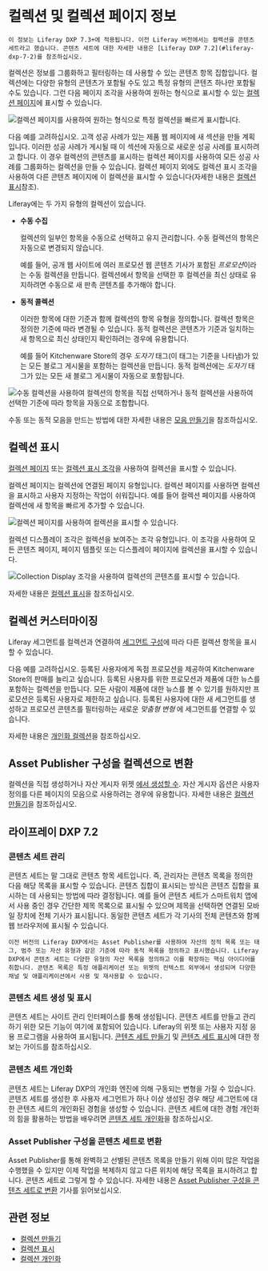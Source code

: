 # 컬렉션 및 컬렉션 페이지 정보

```{note}
이 정보는 Liferay DXP 7.3+에 적용됩니다. 이전 Liferay 버전에서는 컬렉션을 콘텐츠 세트라고 했습니다. 콘텐츠 세트에 대한 자세한 내용은 [Liferay DXP 7.2](#liferay-dxp-7-2)를 참조하십시오.
```

컬렉션은 정보를 그룹화하고 필터링하는 데 사용할 수 있는 콘텐츠 항목 집합입니다. 컬렉션에는 다양한 유형의 콘텐츠가 포함될 수도 있고 특정 유형의 콘텐츠 하나만 포함될 수도 있습니다. 그런 다음 페이지 조각을 사용하여 원하는 형식으로 표시할 수 있는 [컬렉션 페이지](../../site-building/displaying-content/additional-content-display-options/displaying-collections.md#displaying-collections-on-a-collection-page)에 표시할 수 있습니다.

![컬렉션 페이지를 사용하여 원하는 형식으로 특정 컬렉션을 빠르게 표시합니다.](./about-collections-and-collection-pages/images/01.png)

다음 예를 고려하십시오. 고객 성공 사례가 있는 제품 웹 페이지에 새 섹션을 만들 계획입니다. 이러한 성공 사례가 게시될 때 이 섹션에 자동으로 새로운 성공 사례를 표시하려고 합니다. 이 경우 컬렉션의 콘텐츠를 표시하는 컬렉션 페이지를 사용하여 모든 성공 사례를 그룹화하는 컬렉션을 만들 수 있습니다. 컬렉션 페이지 외에도 컬렉션 표시 조각을 사용하여 다른 콘텐츠 페이지에 이 컬렉션을 표시할 수 있습니다(자세한 내용은 [컬렉션 표시](../../site-building/displaying-content/additional-content-display-options/displaying-collections.md#displaying-collections-on-a-collection-page)참조).

Liferay에는 두 가지 유형의 컬렉션이 있습니다.

- **수동 수집**

    컬렉션의 일부인 항목을 수동으로 선택하고 유지 관리합니다. 수동 컬렉션의 항목은 자동으로 변경되지 않습니다.

    예를 들어, 공개 웹 사이트에 여러 프로모션 웹 콘텐츠 기사가 포함된 *프로모션*이라는 수동 컬렉션을 만듭니다. 컬렉션에서 항목을 선택한 후 컬렉션을 최신 상태로 유지하려면 수동으로 새 판촉 콘텐츠를 추가해야 합니다.

- **동적 콜렉션**

    이러한 항목에 대한 기준과 함께 컬렉션의 항목 유형을 정의합니다. 컬렉션 항목은 정의한 기준에 따라 변경될 수 있습니다. 동적 컬렉션은 콘텐츠가 기준과 일치하는 새 항목으로 최신 상태인지 확인하려는 경우에 유용합니다.

    예를 들어 Kitchenware Store의 경우 *도자기* 태그(이 태그는 기준을 나타냄)가 있는 모든 블로그 게시물을 포함하는 컬렉션을 만듭니다. 동적 컬렉션에는 *도자기* 태그가 있는 모든 새 블로그 게시물이 자동으로 포함됩니다.

![수동 컬렉션을 사용하여 컬렉션의 항목을 직접 선택하거나 동적 컬렉션을 사용하여 선택한 기준에 따라 항목을 자동으로 조합합니다.](./about-collections-and-collection-pages/images/02.png)

수동 또는 동적 모음을 만드는 방법에 대한 자세한 내용은 [모음 만들기](./creating-collections.md)을 참조하십시오.

## 컬렉션 표시

[컬렉션 페이지](../../site-building/displaying-content/additional-content-display-options/displaying-collections.md#displaying-collections-on-a-collection-page) 또는 [컬렉션 표시 조각](../../site-building/displaying-content/additional-content-display-options/displaying-collections.md#adding-a-collection-display-fragment-to-a-page)을 사용하여 컬렉션을 표시할 수 있습니다.

컬렉션 페이지는 컬렉션에 연결된 페이지 유형입니다. 컬렉션 페이지를 사용하면 컬렉션을 표시하고 사용자 지정하는 작업이 쉬워집니다. 예를 들어 컬렉션 페이지를 사용하여 컬렉션에 새 항목을 빠르게 추가할 수 있습니다.

![컬렉션 페이지를 사용하여 컬렉션을 표시할 수 있습니다.](./about-collections-and-collection-pages/images/03.png)

컬렉션 디스플레이 조각은 컬렉션을 보여주는 조각 유형입니다. 이 조각을 사용하여 모든 콘텐츠 페이지, 페이지 템플릿 또는 디스플레이 페이지에 컬렉션을 표시할 수 있습니다.

![Collection Display 조각을 사용하여 컬렉션의 콘텐츠를 표시할 수 있습니다.](./about-collections-and-collection-pages/images/04.png)

자세한 내용은 [컬렉션 표시](../../site-building/displaying-content/additional-content-display-options/displaying-collections.md)을 참조하십시오.

## 컬렉션 커스터마이징

Liferay 세그먼트를 컬렉션과 연결하여 [세그먼트 구성](../../site-building/personalizing-site-experience/segmentation/creating-and-managing-user-segments.md)에 따라 다른 컬렉션 항목을 표시할 수 있습니다.

다음 예를 고려하십시오. 등록된 사용자에게 독점 프로모션을 제공하여 Kitchenware Store의 판매를 늘리고 싶습니다. 등록된 사용자를 위한 프로모션과 제품에 대한 뉴스를 포함하는 컬렉션을 만듭니다. 모든 사람이 제품에 대한 뉴스를 볼 수 있기를 원하지만 프로모션은 등록된 사용자로 제한하고 싶습니다. 등록된 사용자에 대한 새 세그먼트를 생성하고 프로모션 콘텐츠를 필터링하는 새로운 *맞춤형 변형* 에 세그먼트를 연결할 수 있습니다.

자세한 내용은 [개인화 컬렉션](../../site-building/personalizing-site-experience/experience-personalization/personalizing-collections.md)을 참조하십시오.

## Asset Publisher 구성을 컬렉션으로 변환

컬렉션을 직접 생성하거나 자산 게시자 위젯 [에서 생성할 수](../../site-building/displaying-content/using-the-asset-publisher-widget/displaying-assets-using-the-asset-publisher-widget.md). 자산 게시자 옵션은 사용자 정의를 다른 페이지의 모음으로 사용하려는 경우에 유용합니다. 자세한 내용은 [컬렉션 만들기](./creating-collections.md#creating-a-collection-from-an-asset-publisher)을 참조하십시오.

## 라이프레이 DXP 7.2

### 콘텐츠 세트 관리

콘텐츠 세트는 말 그대로 콘텐츠 항목 세트입니다. 즉, 관리자는 콘텐츠 목록을 정의한 다음 해당 목록을 표시할 수 있습니다. 콘텐츠 집합이 표시되는 방식은 콘텐츠 집합을 표시하는 데 사용되는 방법에 따라 결정됩니다. 예를 들어 콘텐츠 세트가 스마트워치 앱에서 사용 중인 경우 간단한 제목 목록으로 표시될 수 있으며 제목을 선택하면 연결된 모바일 장치에 전체 기사가 표시됩니다. 동일한 콘텐츠 세트가 각 기사의 전체 콘텐츠와 함께 웹 브라우저에 표시될 수 있습니다.

```{note}
이전 버전의 Liferay DXP에서는 Asset Publisher를 사용하여 자산의 정적 목록 또는 태그, 범주 또는 자산 유형과 같은 기준에 따라 동적 목록을 정의하고 표시했습니다. Liferay DXP에서 콘텐츠 세트는 다양한 유형의 자산 목록을 정의하고 이를 확장하는 핵심 아이디어를 취합니다. 콘텐츠 목록은 특정 애플리케이션 또는 위젯의 컨텍스트 외부에서 생성되며 다양한 채널 및 애플리케이션에서 사용 및 재사용할 수 있습니다.
```

### 콘텐츠 세트 생성 및 표시

콘텐츠 세트는 사이트 관리 인터페이스를 통해 생성됩니다. 콘텐츠 세트를 만들고 관리하기 위한 모든 기능이 여기에 포함되어 있습니다. Liferay의 위젯 또는 사용자 지정 응용 프로그램을 사용하여 표시됩니다. [콘텐츠 세트 만들기](./creating-collections.md#creating-content-sets) 및 [콘텐츠 세트 표시](../../site-building/displaying-content/additional-content-display-options/displaying-collections.md#displaying-content-sets)에 대한 정보는 가이드를 참조하십시오.

### 콘텐츠 세트 개인화

콘텐츠 세트는 Liferay DXP의 개인화 엔진에 의해 구동되는 변형을 가질 수 있습니다. 콘텐츠 세트를 생성한 후 사용자 세그먼트가 하나 이상 생성된 경우 해당 세그먼트에 대한 콘텐츠 세트의 개인화된 경험을 생성할 수 있습니다. 콘텐츠 세트에 대한 경험 개인화의 힘을 활용하는 방법을 배우려면 [콘텐츠 세트 개인화](../../site-building/personalizing-site-experience/experience-personalization/personalizing-collections.md#content-set-personalization)을 참조하십시오.

### Asset Publisher 구성을 콘텐츠 세트로 변환

Asset Publisher를 통해 완벽하고 선별된 콘텐츠 목록을 만들기 위해 이미 많은 작업을 수행했을 수 있지만 이제 작업을 복제하지 않고 다른 위치에 해당 목록을 표시하려고 합니다. 콘텐츠 세트로 그렇게 할 수 있습니다. 자세한 내용은 [Asset Publisher 구성을 콘텐츠 세트로 변환](./creating-collections.md#converting-asset-publisher-configurations-to-content-sets) 기사를 읽어보십시오.

## 관련 정보

- [컬렉션 만들기](./creating-collections.md)
- [컬렉션 표시](../../site-building/displaying-content/additional-content-display-options/displaying-collections.md)
- [컬렉션 개인화](../../site-building/personalizing-site-experience/experience-personalization/personalizing-collections.md)
